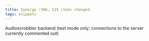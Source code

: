 ```yaml
---
title: Synergy r306, 125 items changed
tags: snippets
---
```


Audioscrobbler backend (test mode only; connections to the server currently commented out)
